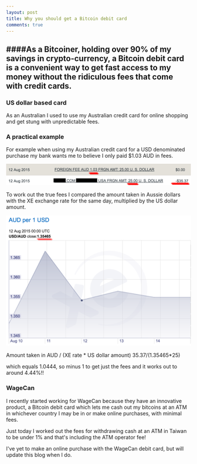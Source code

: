 ```yaml
---
layout: post
title: Why you should get a Bitcoin debit card
comments: true
---
```


####As a Bitcoiner, holding over 90% of my savings in crypto-currency, a Bitcoin debit card is a convenient way to get fast access to my money without the ridiculous fees that come with credit cards.
-----

### US dollar based card

As an Australian I used to use my Australian credit card for online shopping and get stung with unpredictable fees.

### A practical example

For example when using my Australian credit card for a USD denominated purchase my bank wants me to believe I only paid $1.03 AUD in fees.

![bank fees](/images/bankfees.png)

To work out the true fees I compared the amount taken in Aussie dollars with the XE exchange rate for the same day, multiplied by the US dollar amount.

![XE spot rate](/images/xerate.png)

Amount taken in AUD / (XE rate * US dollar amount)
$35.37/(1.35465*$25)

which equals 1.0444, so minus 1 to get just the fees and it works out to around 4.44%!!

### WageCan

I recently started working for WageCan because they have an innovative product, a Bitcoin debit card which lets me cash out my bitcoins at an ATM in whichever country I may be in or make online purchases, with minimal fees.

Just today I worked out the fees for withdrawing cash at an ATM in Taiwan to be under 1% and that's including the ATM operator fee!

I've yet to make an online purchase with the WageCan debit card, but will update this blog when I do.
